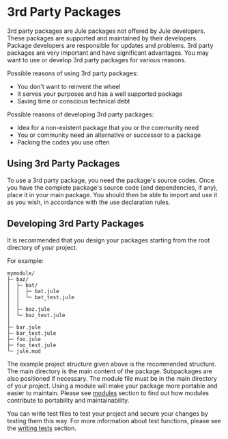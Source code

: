 # 3rd Party Packages
3rd party packages are Jule packages not offered by Jule developers. These packages are supported and maintained by their developers. Package developers are responsible for updates and problems. 3rd party packages are very important and have significant advantages. You may want to use or develop 3rd party packages for various reasons.

Possible reasons of using 3rd party packages: 
- You don't want to reinvent the wheel
- It serves your purposes and has a well supported package
- Saving time or conscious technical debt

Possible reasons of developing 3rd party packages:
- Idea for a non-existent package that you or the community need
- You or community need an alternative or successor to a package
- Packing the codes you use often

## Using 3rd Party Packages
To use a 3rd party package, you need the package's source codes. Once you have the complete package's source code (and dependencies, if any), place it in your main package. You should then be able to import and use it as you wish, in accordance with the use declaration rules.

## Developing 3rd Party Packages

It is recommended that you design your packages starting from the root directory of your project.

For example:
```
mymodule/
├─ baz/
│  ├─ bat/
│  │  ├─ bat.jule
│  │  └─ bat_test.jule
│  │
│  ├─ baz.jule
│  └─ baz_test.jule
│
├─ bar.jule
├─ bar_test.jule
├─ foo.jule
├─ foo_test.jule
└─ jule.mod
```

The example project structure given above is the recommended structure. The main directory is the main content of the package. Subpackages are also positioned if necessary. The module file must be in the main directory of your project. Using a module will make your package more portable and easier to maintain. Please see [modules](/packages/modules/) section to find out how modules contribute to portability and maintainability.

You can write test files to test your project and secure your changes by testing them this way. For more information about test functions, please see the [writing tests](/debugging/testing/writing-tests) section.
